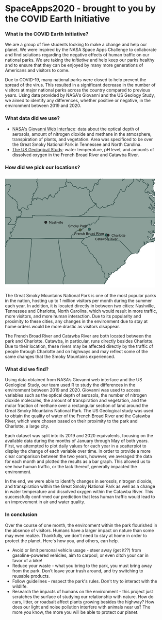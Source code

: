 # SpaceApps2020 - brought to you by the COVID Earth Initiative
### What is the COVID Earth Initiative?
We are a group of five students looking to make a change and help our planet. We were inspired by the NASA Space Apps Challenge to collaborate and find solutions regarding the negative effects of human traffic on our national parks. We are taking the *initiative* and help keep our parks healthy and to ensure that they can be enjoyed by many more generations of Americans and visitors to come.

Due to COVID-19, many national parks were closed to help prevent the spread of the virus. This resulted in a significant decrease in the number of visitors at major national parks across the country compared to previous years. Using data provided by NASA's Giovanni and the US Geology Study, we aimed to identify any differences, whether positive or negative, in the environment between 2019 and 2020.

### What data did we use?
* [NASA's Giovanni Web Interface](https://giovanni.gsfc.nasa.gov/giovanni/): data about the optical depth of aerosols, amount of nitrogen dioxide and methane in the atmosphere, transpiration of plants, and vegetation. Area was specificed to be over the Great Smoky National Park in Tennessee and North Carolina.
* [The US Geological Study](https://waterdata.usgs.gov/nwis): water temperature, pH level, and amounts of dissolved oxygen in the French Broad River and Catawba River.

### How did we pick our locations?
![Map of locations](/images/map.png)

The Great Smoky Mountains National Park is one of the most popular parks in the nation, hosting up to 1 million visitors per month during the summer each year. In addition, it is located directly in between two cities: Nashville, Tennessee and Charlotte, North Carolina, which would result in more traffic, more visitors, and more human interaction. Due to its popularity and proximity to these cities, any changes in the environment due to stay at home orders would be more drastic as visitors disappear.

The French Broad River and Catawba River are both located between the park and Charlotte. Catawba, in particular, runs directly besides Charlotte. Due to their location, these rivers may be affected directly by the traffic of people through Charlotte and on highways and may reflect some of the same changes that the Smoky Mountains experienced.

### What did we find?
Using data obtained from NASA’s Giovanni web interface and the US Geological Study, our team used R to study the differences in the environment between 2019 and 2020. Giovanni was used to access variables such as the optical depth of aerosols, the number of nitrogen dioxide molecules, the amount of transpiration and vegetation, and the molar fraction of methane over a rectangular section of land around the Great Smoky Mountains National Park. The US Geological study was used to obtain the quality of water of the French Broad River and the Catawba River, which were chosen based on their proximity to the park and Charlotte, a large city. 

Each dataset was split into its 2019 and 2020 equivalents, focusing on the available data during the months of January through May of both years. First, we attempted to plot daily values for each year in a scatterplot to display the change of each variable over time. In order to provide a more clear comparison between the two years, however, we averaged the data for each month and plotted the results as a bar graph. This allowed us to see how human traffic, or the lack thereof, generally impacted the environment. 

In the end, we were able to identify changes in aerosols, nitrogen dioxide, and transpiration within the Great Smoky National Park as well as a change in water temperature and dissolved oxygen within the Catawba River. This successfully confirmed our prediction that less human traffic would lead to an improvement in air and water quality. 

### In conclusion
Over the course of one month, the environment within the park flourished in the absence of visitors. Humans have a larger impact on nature than some may even realize. Thankfully, we don't need to stay at home in order to protect the planet. Here's how you, and others, can help.
* Avoid or limit personal vehicle usage - steer away (get it??) from gasoline-powered vehicles, aim to carpool, or even ditch your car in favor of a bike!
* Reduce your waste - what you bring to the park, you must bring away from the park. Don't leave your trash around, and try switching to reusable products.
* Follow guidelines - respect the park's rules. Don't try to interact with the wildlife.
* Research the impacts of humans on the environment - this project just scratches the surface of studying our relationship with nature. How do cars, litter, or roadsalt affect plants growing besides the highway? How does our light and noise pollution interfere with animals near us? The more you know, the more you will be able to protect our planet.
